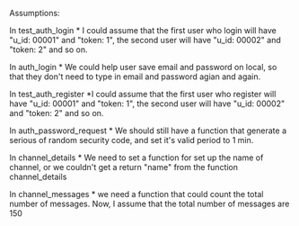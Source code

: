 Assumptions:

In test_auth_login
    * I could assume that the first user who login will have "u_id: 00001" and "token: 1", the second user will have "u_id: 00002" and "token: 2" and so on. 

In auth_login
    * We could help user save email and password on local, so that they don't need to type in email and password agian and again.

In test_auth_register
    *I could assume that the first user who register will have "u_id: 00001" and "token: 1", the       second user will have "u_id: 00002" and "token: 2" and so on.

In auth_password_request
    * We should still have a function that generate a serious of random security code, and set it's valid period to 1 min.
    
In channel_details
    * We need to set a function for set up the name of channel, or we couldn't get a return "name" from the function channel_details

In channel_messages
    * we need a function that could count the total number of messages. Now, I assume that the total number of messages are 150

